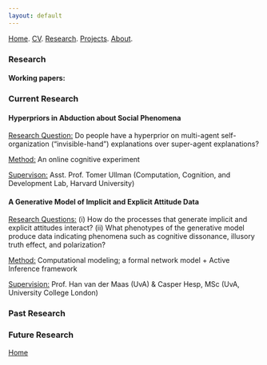 ```yaml
---
layout: default
---
```


[Home](./). [CV](./assets/files/CV.pdf). [Research](./research.md). [Projects](./projects.md). [About](./about.md).

### Research 

<!--
#### general interests:
<ins>Topic:</ins> Video Advertising, Targeting Interventions, <br/>
Entertainment Commerce, Incentive Design<br/>
<ins>Method:</ins> Computer Vision, Reinforcement Learning, <br/>
Natural Language Processing, Causal Inference
-->

#### Working papers:


### Current Research

#### Hyperpriors in Abduction about Social Phenomena

<ins>Research Question:</ins> Do people have a hyperprior on multi-agent self-organization (“invisible-hand”) explanations over super-agent explanations? <br/>

<ins>Method:</ins> An online cognitive experiment <br/>

<ins>Supervison:</ins> Asst. Prof. Tomer Ullman (Computation, Cognition, and Development Lab, Harvard University)

#### A Generative Model of Implicit and Explicit Attitude Data

<ins>Research Questions:</ins> (i) How do the processes that generate implicit and explicit attitudes interact? (ii) What phenotypes of the generative model produce data indicating phenomena such as cognitive dissonance, illusory truth effect, and polarization?

<ins>Method:</ins> Computational modeling; a formal network model + Active Inference framework

<ins>Supervision:</ins> Prof. Han van der Maas (UvA) & Casper Hesp, MSc (UvA, University College London)

### Past Research


### Future Research



[Home](./)
